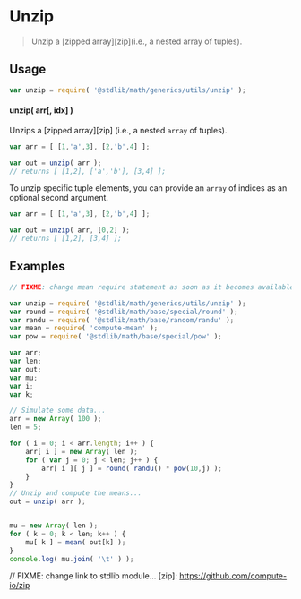 Unzip
===

> Unzip a [zipped array][zip](i.e., a nested array of tuples).


<!-- <intro> -->

<!-- </intro> -->


<!-- <usage> -->

## Usage

``` javascript
var unzip = require( '@stdlib/math/generics/utils/unzip' );
```

#### unzip( arr[, idx] )

Unzips a [zipped array][zip] (i.e., a nested `array` of tuples).

``` javascript
var arr = [ [1,'a',3], [2,'b',4] ];

var out = unzip( arr );
// returns [ [1,2], ['a','b'], [3,4] ];
```

To unzip specific tuple elements, you can provide an `array` of indices as an optional second argument.

``` javascript
var arr = [ [1,'a',3], [2,'b',4] ];

var out = unzip( arr, [0,2] );
// returns [ [1,2], [3,4] ];
```

<!-- </usage> -->


<!-- <examples> -->

## Examples

``` javascript
// FIXME: change mean require statement as soon as it becomes available...

var unzip = require( '@stdlib/math/generics/utils/unzip' );
var round = require( '@stdlib/math/base/special/round' );
var randu = require( '@stdlib/math/base/random/randu' );
var mean = require( 'compute-mean' );
var pow = require( '@stdlib/math/base/special/pow' );

var arr;
var len;
var out;
var mu;
var i;
var k;

// Simulate some data...
arr = new Array( 100 );
len = 5;

for ( i = 0; i < arr.length; i++ ) {
	arr[ i ] = new Array( len );
	for ( var j = 0; j < len; j++ ) {
		arr[ i ][ j ] = round( randu() * pow(10,j) );
	}
}
// Unzip and compute the means...
out = unzip( arr );


mu = new Array( len );
for ( k = 0; k < len; k++ ) {
	mu[ k ] = mean( out[k] );
}
console.log( mu.join( '\t' ) );
```

<!-- </examples> -->


<!-- <links> -->

// FIXME: change link to stdlib module...
[zip]: https://github.com/compute-io/zip

<!-- </links> -->
